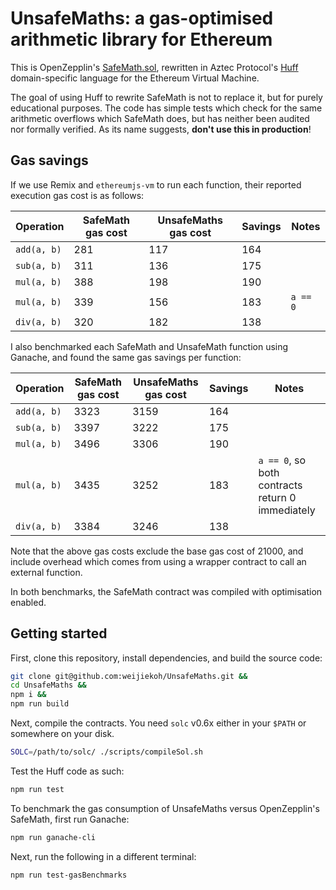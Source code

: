 # UnsafeMaths: a gas-optimised arithmetic library for Ethereum

This is OpenZepplin's
[SafeMath.sol](https://github.com/ConsenSys/openzeppelin-solidity/blob/master/contracts/math/SafeMath.sol),
rewritten in Aztec Protocol's [Huff](https://github.com/AztecProtocol/huff/)
domain-specific language for the Ethereum Virtual Machine.

The goal of using Huff to rewrite SafeMath is not to replace it, but for purely
educational purposes. The code has simple tests which check for the same
arithmetic overflows which SafeMath does, but has neither been audited nor
formally verified. As its name suggests, **don't use this in production**!

## Gas savings

If we use Remix and `ethereumjs-vm` to run each function, their reported
execution gas cost is as follows:

| Operation | SafeMath gas cost | UnsafeMaths gas cost | Savings | Notes |
|-|-|-|-|-|
| `add(a, b)` | 281 | 117 | 164 | |
| `sub(a, b)` | 311 | 136 | 175 | |
| `mul(a, b)` | 388 | 198 | 190 | |
| `mul(a, b)` | 339 | 156 | 183 | `a == 0` |
| `div(a, b)` | 320 | 182 | 138 | |

I also benchmarked each SafeMath and UnsafeMath function using Ganache, and
found the same gas savings per function:

| Operation | SafeMath gas cost | UnsafeMaths gas cost | Savings | Notes |
|-|-|-|-|-|
| `add(a, b)` | 3323 | 3159 | 164 | |
| `sub(a, b)` | 3397 | 3222 | 175 | |
| `mul(a, b)` | 3496 | 3306 | 190 | |
| `mul(a, b)` | 3435 | 3252 | 183 | `a == 0`, so both contracts return 0 immediately |
| `div(a, b)` | 3384 | 3246 | 138 | |

Note that the above gas costs exclude the base gas cost of 21000, and include
overhead which comes from using a wrapper contract to call an external
function.

In both benchmarks, the SafeMath contract was compiled with optimisation enabled.

## Getting started

First, clone this repository, install dependencies, and build the source code:

```bash
git clone git@github.com:weijiekoh/UnsafeMaths.git &&
cd UnsafeMaths &&
npm i &&
npm run build
```

Next, compile the contracts. You need `solc` v0.6x either in your `$PATH` or
somewhere on your disk. 

```bash
SOLC=/path/to/solc/ ./scripts/compileSol.sh
```

Test the Huff code as such:

```bash
npm run test
```

To benchmark the gas consumption of UnsafeMaths versus OpenZepplin's SafeMath,
first run Ganache:


```bash
npm run ganache-cli
```

Next, run the following in a different terminal:

```
npm run test-gasBenchmarks
```
